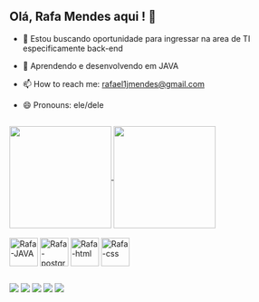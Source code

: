 ## Olá, Rafa Mendes aqui ! 👋



- 🔭 Estou buscando oportunidade para ingressar na area de TI especificamente back-end
- 🌱 Aprendendo e desenvolvendo em JAVA
- 📫 How to reach me: rafael1jmendes@gmail.com
- 😄 Pronouns: ele/dele

  ##

<a href="https://github.com/anuraghazra/github-readme-stats">
  <img height="180" align="center" src="https://github-readme-stats.vercel.app/api?username=rafael1jmendes&theme=ambient_gradient" />
</a>

<a href="https://github.com/anuraghazra/convoychat">
  <img height=180 align="center" src="https://github-readme-stats.vercel.app/api/top-langs?username=rafael1jmendes&layout=compact&langs_count=8&card_width=320&icons=true&theme=ambient_gradient"/>
</a>

<div style="display: inline_block"><br>
     <img align="center" alt="Rafa-JAVA" heigt="50" width="50" src="https://cdn.jsdelivr.net/gh/devicons/devicon@latest/icons/java/java-original-wordmark.svg" />
     <img align="center" alt="Rafa-postgre" heigt="50" width="50" src="https://cdn.jsdelivr.net/gh/devicons/devicon@latest/icons/postgresql/postgresql-original-wordmark.svg" />
     <img align="center" alt="Rafa-html" heigt="50" width="50" src="https://cdn.jsdelivr.net/gh/devicons/devicon@latest/icons/html5/html5-original-wordmark.svg" />
     <img align="center" alt="Rafa-css" heigt="50" width="50" src="https://cdn.jsdelivr.net/gh/devicons/devicon@latest/icons/css3/css3-original-wordmark.svg" />     
</div>

##

<div> 
        <a href="rafael1jmendes@gmail.com" target="_blank"> <img src="https://img.shields.io/badge/Gmail-D14836?style=for-the-badge&logo=gmail&logoColor=white" target="_blank"></a>
        <a href="www.linkedin.com/in/rafaelmendesdev" target="_blank"> <img src="https://img.shields.io/badge/LinkedIn-0077B5?style=for-the-badge&logo=linkedin&logoColor=white"                        target="_blank"></a>
        <a href="rafax1#1758" target="_blank"> <img src="https://img.shields.io/badge/Discord-7289DA?style=for-the-badge&logo=discord&logoColor=white" target="_blank"></a>
        <a href="@rjmendes_" target="_blank"> <img src="https://img.shields.io/badge/Instagram-E4405F?style=for-the-badge&logo=instagram&logoColor=white" target="_blank"></a>
        <a href="https://www.twitch.tv/rafaaxd1" target="_blank"> <img src="https://img.shields.io/badge/Twitch-9146FF?style=for-the-badge&logo=twitch&logoColor=white" target="_blank"></a>


</div>
